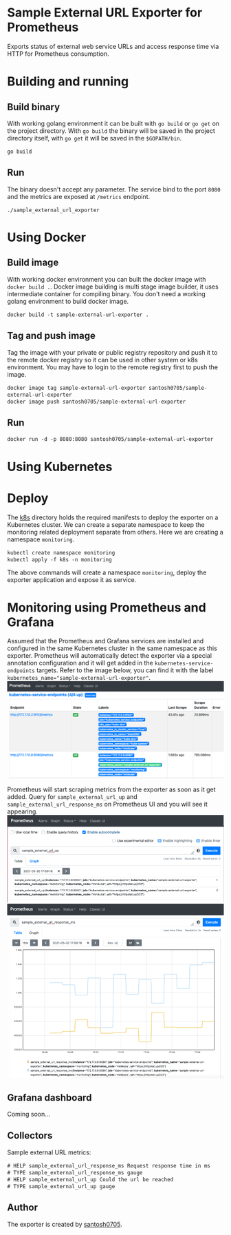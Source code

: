 # Sample External URL Exporter for Prometheus

Exports status of external web service URLs and access response time via HTTP for Prometheus consumption.

# Building and running

## Build binary

With working golang environment it can be built with `go build` or `go get` on the project directory. With `go build` the binary will be saved in the project directory itself, with `go get` it will be saved in the `$GOPATH/bin`.
```
go build
```

## Run

The binary doesn't accept any parameter. The service bind to the port `8080` and the metrics are exposed at `/metrics` endpoint.
```
./sample_external_url_exporter
``` 

# Using Docker

## Build image

With working docker environment you can built the docker image with `docker build .`. Docker image building is multi stage image builder, it uses intermediate container for compiling binary. You don't need a working golang environment to build docker image.
```
docker build -t sample-external-url-exporter .
```

## Tag and push image

Tag the image with your private or public registry repository and push it to the remote docker registry so it can be used in other system or k8s environment. You may have to login to the remote registry first to push the image.
```
docker image tag sample-external-url-exporter santosh0705/sample-external-url-exporter
docker image push santosh0705/sample-external-url-exporter
```

## Run

```
docker run -d -p 8080:8080 santosh0705/sample-external-url-exporter
```

# Using Kubernetes

# Deploy

The [k8s](k8s) directory holds the required manifests to deploy the exporter on a Kubernetes cluster. We can create a separate namespace to keep the monitoring related deployment separate from others. Here we are creating a namespace `monitoring`.
```
kubectl create namespace monitoring
kubectl apply -f k8s -n monitoring
```
The above commands will create a namespace `monitoring`, deploy the exporter application and expose it as service.

# Monitoring using Prometheus and Grafana

Assumed that the Prometheus and Grafana services are installed and configured in the same Kubernetes cluster in the same namespace as this exporter. Prometheus will automatically detect the exporter via a special annotation configuration and it will get added in the `kubernetes-service-endpoints` targets. Refer to the image below, you can find it with the label `kubernetes_name="sample-external-url-exporter"`.
![target](images/target.png)

Prometheus will start scraping metrics from the exporter as soon as it get added. Query for `sample_external_url_up` and `sample_external_url_response_ms` on Prometheus UI and you will see it appearing.
![sample_external_url_up](images/metrics-up.png)
![sample_external_url_response_ms](images/metrics-response-time.png)

## Grafana dashboard

Coming soon...

## Collectors

Sample external URL metrics:

```
# HELP sample_external_url_response_ms Request response time in ms
# TYPE sample_external_url_response_ms gauge
# HELP sample_external_url_up Could the url be reached
# TYPE sample_external_url_up gauge
```

## Author

The exporter is created by [santosh0705](https://github.com/santosh0705).
